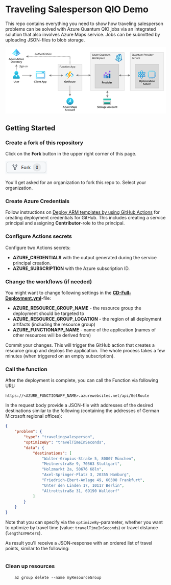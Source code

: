 # Traveling Salesperson QIO Demo
This repo contains everything you need to show how traveling salesperson problems can be solved with Azure Quantum QIO jobs via an integrated solution that also involves Azure Maps service. Jobs can be submitted by uploading JSON-files to blob storage.

![Architecture](doc/media/architecture.png)

## Getting Started

### Create a fork of this repository

Click on the **Fork** button in the upper right corner of this page.

![Fork Button](doc/media/fork-repo-btn.png)

You'll get asked for an organization to fork this repo to. Select your organization.

### Create Azure Credentials

Follow instructions on [Deploy ARM templates by using GitHub Actions](https://docs.microsoft.com/azure/azure-resource-manager/templates/deploy-github-actions) for creating deployment credentials for GitHub. This includes creating a service principal and assigning **Contributor**-role to the principal.

### Configure Actions secrets

Configure two Actions secrets:

- **AZURE_CREDENTIALS** with the output generated during the service principal creation.
- **AZURE_SUBSCRIPTION** with the Azure subscription ID.

### Change the workflows (if needed)

You might want to change following settings in the **[CD-Full-Deployment.yml](.github/workflows/CD-Full-Deployment.yml)**-file:

- **AZURE_RESOURCE_GROUP_NAME** - the resource group the deployment should be targeted to
- **AZURE_RESOURCE_GROUP_LOCATION** - the region of all deployment artifacts (including the resource group)
- **AZURE_FUNCTIONAPP_NAME** - name of the application (names of other resources will be derived from)

Commit your changes. This will trigger the GitHub action that creates a resource group and deploys the application. The whole process takes a few minutes (when triggered on an empty subscription).

### Call the function

After the deployment is complete, you can call the Function via following URL:

```AzureCli
https://<AZURE_FUNCTIONAPP_NAME>.azurewebsites.net/api/GetRoute
```

In the request body provide a JSON-file with addresses of the desired destinations similar to the following (containing the addresses of German Microsoft regional offices):

```json
{
    "problem": {
        "type": "travelingsalesperson",
        "optimizeBy": "travelTimeInSeconds",
        "data": {
            "destinations": [
                "Walter-Gropius-Straße 5, 80807 München",
                "Meitnerstraße 9, 70563 Stuttgart",
                "Holzmarkt 2a, 50676 Köln",
                "Axel-Springer-Platz 3, 20355 Hamburg",
                "Friedrich-Ebert-Anlage 49, 60308 Frankfurt",
                "Unter den Linden 17, 10117 Berlin",
                "Altrottstraße 31, 69190 Walldorf"
            ]
        }
    } 
}
```

Note that you can specify via the ```optimizeBy```-parameter, whether you want to optimize by travel time (value: ```travelTimeInSeconds```) or travel distance (```lengthInMeters```).

As result you'll receive a JSON-response with an ordered list of travel points, similar to the following:

```json
```

### Clean up resources

```AzureCli
    az group delete --name myResourceGroup
```